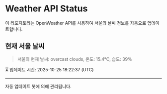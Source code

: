 
# Weather API Status

이 리포지토리는 OpenWeather API를 사용하여 서울의 날씨 정보를 자동으로 업데이트합니다.

## 현재 서울 날씨
> 서울의 현재 날씨: overcast clouds, 온도: 15.4°C, 습도: 39%

⏳ 업데이트 시간: 2025-10-25 18:22:37 (UTC)

---
자동 업데이트 봇에 의해 관리됩니다.
